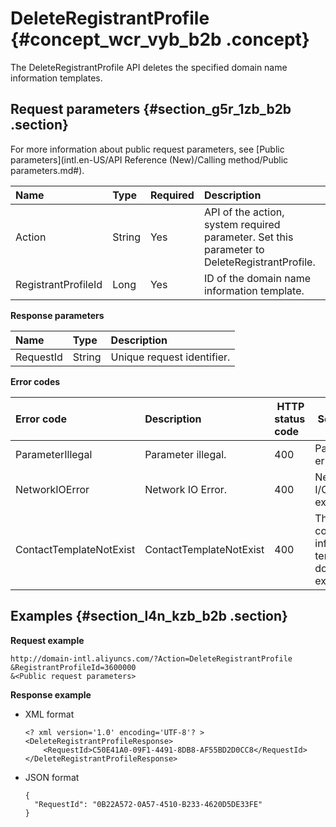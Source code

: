 # DeleteRegistrantProfile {#concept_wcr_vyb_b2b .concept}

The DeleteRegistrantProfile API deletes the specified domain name information templates.

## Request parameters {#section_g5r_1zb_b2b .section}

For more information about public request parameters, see [Public parameters](intl.en-US/API Reference (New)/Calling method/Public parameters.md#).

|Name|Type|Required|Description|
|:---|:---|:-------|:----------|
|Action|String|Yes|API of the action, system required parameter. Set this parameter to DeleteRegistrantProfile.|
|RegistrantProfileId|Long|Yes|ID of the domain name information template.|

**Response parameters**

|Name|Type|Description|
|:---|:---|:----------|
|RequestId|String|Unique request identifier.|

**Error codes**

|Error code|Description| HTTP status code| Semantics|
|:---------|:----------|:----------------|:---------|
|ParameterIllegal|Parameter illegal.|400|Parameter error.|
|NetworkIOError|Network IO Error.|400|Network I/O exception.|
|ContactTemplateNotExist|ContactTemplateNotExist|400|The contact information template does not exist.|

## Examples {#section_l4n_kzb_b2b .section}

**Request example**

```
http://domain-intl.aliyuncs.com/?Action=DeleteRegistrantProfile
&RegistrantProfileId=3600000
&<Public request parameters>
```

**Response example**

-   XML format

    ```
    <? xml version='1.0' encoding='UTF-8'? >
    <DeleteRegistrantProfileResponse>
        <RequestId>C50E41A0-09F1-4491-8DB8-AF55BD2D0CC8</RequestId>
    </DeleteRegistrantProfileResponse>
    ```

-   JSON format

    ```
    {
      "RequestId": "0B22A572-0A57-4510-B233-4620D5DE33FE"
    }
    ```


